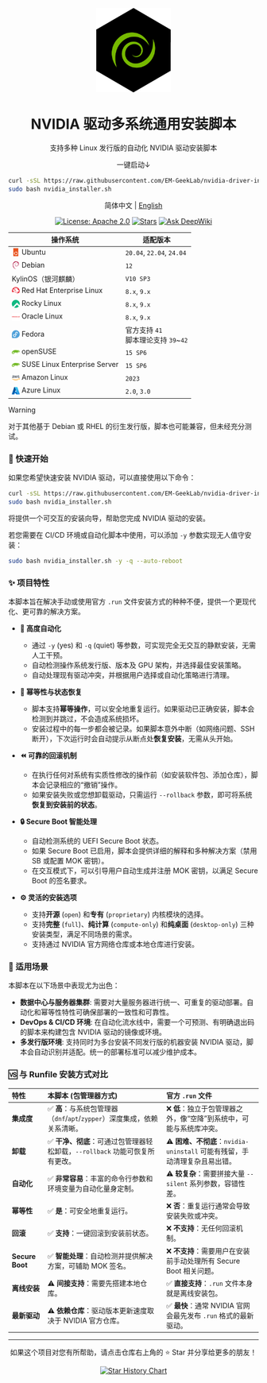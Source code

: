 <p align="center">
    <a href="https://github.com/EM-GeekLab/nvidia-driver-installer">
        <img src="logo.svg" alt="NVIDIA Driver Installer" width="150">
    </a>
</p>
<h1 align="center">NVIDIA 驱动多系统通用安装脚本</h1>
<p align="center">支持多种 Linux 发行版的自动化 NVIDIA 驱动安装脚本</p>

<p align="center">
    一键启动↓
</p>

```bash
curl -sSL https://raw.githubusercontent.com/EM-GeekLab/nvidia-driver-installer/main/nvidia_installer.sh -o nvidia_installer.sh
sudo bash nvidia_installer.sh
```

<p align="center">
    简体中文 | <a href="README.en-US.md">English</a>
</p>
<p align="center">
  <a href="https://github.com/EM-GeekLab/nvidia-driver-installer/blob/main/LICENSE"><img src="https://shields.io/github/license/EM-GeekLab/nvidia-driver-installer?color=%2376b900" alt="License: Apache 2.0"></a>
  <a href="https://github.com/EM-GeekLab/nvidia-driver-installer"><img src="https://img.shields.io/github/stars/EM-GeekLab/nvidia-driver-installer?color=%2376b900" alt="Stars"></a>
<a href="https://deepwiki.com/EM-GeekLab/LLMOne"><img src="https://deepwiki.com/badge.svg" alt="Ask DeepWiki"></a>
</p>

<div align="center">
<table>
    <thead>
        <tr>
            <th>操作系统</th>
            <th>适配版本</th>
        </tr>
    </thead>
    <tbody>
        <tr>
            <td><sub><img src="https://raw.githubusercontent.com/devicons/devicon/master/icons/ubuntu/ubuntu-original.svg" width="16"></sub> Ubuntu</td>
            <td><code>20.04</code>, <code>22.04</code>, <code>24.04</code></td>
        </tr>
        <tr>
            <td><sub><img src="https://raw.githubusercontent.com/devicons/devicon/master/icons/debian/debian-plain.svg" width="16"></sub> Debian</td>
            <td><code>12</code></td>
        </tr>
        <tr>
            <td>KylinOS（银河麒麟）</td>
            <td><code>V10 SP3</code></td>
        </tr>
        <tr>
            <td><sub><img src="https://raw.githubusercontent.com/devicons/devicon/master/icons/redhat/redhat-plain.svg" width="16"></sub> Red Hat Enterprise Linux</td>
            <td><code>8.x</code>, <code>9.x</code></td>
        </tr>
        <tr>
            <td><sub><img src="https://raw.githubusercontent.com/devicons/devicon/master/icons/rockylinux/rockylinux-original.svg" width="16"></sub> Rocky Linux</td>
            <td><code>8.x</code>, <code>9.x</code></td>
        </tr>
        <tr>
            <td><sub><img src="https://raw.githubusercontent.com/devicons/devicon/master/icons/oracle/oracle-original.svg" width="16"></sub> Oracle Linux</td>
            <td><code>8.x</code>, <code>9.x</code></td>
        </tr>
        <tr>
            <td><sub><img src="https://raw.githubusercontent.com/devicons/devicon/master/icons/fedora/fedora-plain.svg" width="16"></sub> Fedora</td>
            <td>官方支持 <code>41</code><br/>脚本理论支持 <code>39</code>~<code>42</code></td>
        </tr>
        <tr>
            <td><sub><img src="https://raw.githubusercontent.com/devicons/devicon/master/icons/opensuse/opensuse-original.svg" width="16"></sub> openSUSE</td>
            <td><code>15 SP6</code></td>
        </tr>
        <tr>
            <td><sub><img src="https://raw.githubusercontent.com/devicons/devicon/master/icons/opensuse/opensuse-original.svg" width="16"></sub> SUSE Linux Enterprise Server</td>
            <td><code>15 SP6</code></td>
        </tr>
        <tr>
            <td><sub><img src="https://raw.githubusercontent.com/devicons/devicon/master/icons/amazonwebservices/amazonwebservices-original-wordmark.svg" width="16"></sub> Amazon Linux</td>
            <td><code>2023</code></td>
        </tr>
        <tr>
            <td><sub><img src="https://raw.githubusercontent.com/devicons/devicon/refs/heads/master/icons/azure/azure-original.svg" width="16"></sub> Azure Linux</td>
            <td><code>2.0</code>, <code>3.0</code></td>
        </tr>
    </tbody>
</table>
</div>

> [!WARNING]
> 对于其他基于 Debian 或 RHEL 的衍生发行版，脚本也可能兼容，但未经充分测试。

### 🚀 快速开始

如果您希望快速安装 NVIDIA 驱动，可以直接使用以下命令：
```bash
curl -sSL https://raw.githubusercontent.com/EM-GeekLab/nvidia-driver-installer/main/nvidia_installer.sh -o nvidia_installer.sh
sudo bash nvidia_installer.sh
```

将提供一个可交互的安装向导，帮助您完成 NVIDIA 驱动的安装。

若您需要在 CI/CD 环境或自动化脚本中使用，可以添加 `-y` 参数实现无人值守安装：
```bash
sudo bash nvidia_installer.sh -y -q --auto-reboot
```

### ✨ 项目特性

本脚本旨在解决手动或使用官方 `.run` 文件安装方式的种种不便，提供一个更现代化、更可靠的解决方案。

* **🤖 高度自动化**
    * 通过 `-y` (yes) 和 `-q` (quiet) 等参数，可实现完全无交互的静默安装，无需人工干预。
    * 自动检测操作系统发行版、版本及 GPU 架构，并选择最佳安装策略。
    * 自动处理现有驱动冲突，并根据用户选择或自动化策略进行清理。

* **🔄 幂等性与状态恢复**
    * 脚本支持**幂等操作**，可以安全地重复运行。如果驱动已正确安装，脚本会检测到并跳过，不会造成系统损坏。
    * 安装过程中的每一步都会被记录。如果脚本意外中断（如网络问题、SSH 断开），下次运行时会自动提示从断点处**恢复安装**，无需从头开始。

* **⏪ 可靠的回滚机制**
    * 在执行任何对系统有实质性修改的操作前（如安装软件包、添加仓库），脚本会记录相应的“撤销”操作。
    * 如果安装失败或您想卸载驱动，只需运行 `--rollback` 参数，即可将系统**恢复到安装前的状态**。

* **🔒 Secure Boot 智能处理**
    * 自动检测系统的 UEFI Secure Boot 状态。
    * 如果 Secure Boot 已启用，脚本会提供详细的解释和多种解决方案（禁用 SB 或配置 MOK 密钥）。
    * 在交互模式下，可以引导用户自动生成并注册 MOK 密钥，以满足 Secure Boot 的签名要求。

* **⚙️ 灵活的安装选项**
    * 支持**开源** (`open`) 和**专有** (`proprietary`) 内核模块的选择。
    * 支持**完整** (`full`)、**纯计算** (`compute-only`) 和**纯桌面** (`desktop-only`) 三种安装类型，满足不同场景的需求。
    * 支持通过 NVIDIA 官方网络仓库或本地仓库进行安装。


### 🎯 适用场景

本脚本在以下场景中表现尤为出色：

* **数据中心与服务器集群**: 需要对大量服务器进行统一、可重复的驱动部署。自动化和幂等性特性可确保部署的一致性和可靠性。
* **DevOps & CI/CD 环境**: 在自动化流水线中，需要一个可预测、有明确退出码的脚本来构建包含 NVIDIA 驱动的镜像或环境。
* **多发行版环境**: 支持同时为多台安装不同发行版的机器安装 NVIDIA 驱动，脚本会自动识别并适配。统一的部署标准可以减少维护成本。

### 🆚 与 Runfile 安装方式对比

| 特性            | 本脚本 (包管理器方式)                                                       | 官方 `.run` 文件                                                          |
| :-------------- | :-------------------------------------------------------------------------- | :------------------------------------------------------------------------ |
| **集成度**      | ✅ **高**：与系统包管理器（`dnf`/`apt`/`zypper`）深度集成，依赖关系清晰。    | ❌ **低**：独立于包管理器之外，像“空降”到系统中，可能与系统库冲突。        |
| **卸载**        | ✅ **干净、彻底**：可通过包管理器轻松卸载，`--rollback` 功能可恢复所有更改。 | ⚠️ **困难、不彻底**：`nvidia-uninstall` 可能有残留，手动清理复杂且易出错。 |
| **自动化**      | ✅ **非常容易**：丰富的命令行参数和环境变量为自动化量身定制。                | ⚠️ **较复杂**：需要拼接大量 `--silent` 系列参数，容错性差。                |
| **幂等性**      | ✅ **是**：可安全地重复运行。                                                | ❌ **否**：重复运行通常会导致安装失败或冲突。                              |
| **回滚**        | ✅ **支持**：一键回滚到安装前状态。                                          | ❌ **不支持**：无任何回滚机制。                                            |
| **Secure Boot** | ✅ **智能处理**：自动检测并提供解决方案，可辅助 MOK 签名。                   | ❌ **不支持**：需要用户在安装前手动处理所有 Secure Boot 相关问题。         |
| **离线安装**    | ⚠️ **间接支持**：需要先搭建本地仓库。                                        | ✅ **直接支持**：`.run` 文件本身就是离线安装包。                           |
| **最新驱动**    | ⚠️ **依赖仓库**：驱动版本更新速度取决于 NVIDIA 官方仓库。                    | ✅ **最快**：通常 NVIDIA 官网会最先发布 `.run` 格式的最新驱动。            |



---
<p align="center">
    如果这个项目对您有所帮助，请点击仓库右上角的 ⭐ Star 并分享给更多的朋友！
</p>
<p align="center">
    <a href="https://star-history.com/#EM-GeekLab/nvidia-driver-installer&Date">
     <picture>
       <source media="(prefers-color-scheme: dark)" srcset="https://api.star-history.com/svg?repos=EM-GeekLab/nvidia-driver-installer&type=Date&theme=dark" />
       <source media="(prefers-color-scheme: light)" srcset="https://api.star-history.com/svg?repos=EM-GeekLab/nvidia-driver-installer&type=Date" />
       <img alt="Star History Chart" src="https://api.star-history.com/svg?repos=EM-GeekLab/nvidia-driver-installer&type=Date" />
     </picture>
    </a>
</p>